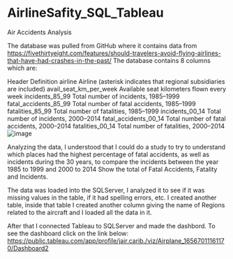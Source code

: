 # AirlineSafity_SQL_Tableau


Air Accidents Analysis

The database was pulled from GitHub where it contains data from https://fivethirtyeight.com/features/should-travelers-avoid-flying-airlines-that-have-had-crashes-in-the-past/
The database contains 8 columns which are:

Header	Definition
airline	Airline (asterisk indicates that regional subsidiaries are included)
avail_seat_km_per_week	Available seat kilometers flown every week
incidents_85_99	Total number of incidents, 1985–1999
fatal_accidents_85_99	Total number of fatal accidents, 1985–1999
fatalities_85_99	Total number of fatalities, 1985–1999
incidents_00_14	Total number of incidents, 2000–2014
fatal_accidents_00_14	Total number of fatal accidents, 2000–2014
fatalities_00_14	Total number of fatalities, 2000–2014
![image](https://user-images.githubusercontent.com/55449619/177045187-c194ebab-795f-4d40-8885-74aacf08ff21.png)





Analyzing the data, I understood that I could do a study to try to understand which places had the highest percentage of fatal accidents, as well as incidents during the 30 years, to compare the incidents between the year 1985 to 1999 and 2000 to 2014
Show the total of Fatal Accidents, Fatality and Incidents.

The data was loaded into the SQLServer, I analyzed it to see if it was missing values ​​in the table, if it had spelling errors, etc. I created another table, inside that table I created another column giving the name of Regions related to the aircraft and I loaded all the data in it.

After that I connected Tableau to SQLServer and made the dashbord.
To see the dashboard click on the link below:
https://public.tableau.com/app/profile/jair.carib./viz/Airplane_16567011161170/Dashboard2
